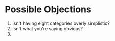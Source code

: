 # Possible Objections

1. Isn't having eight categories overly simplistic?
1. Isn't what you're saying obvious?
1. 
